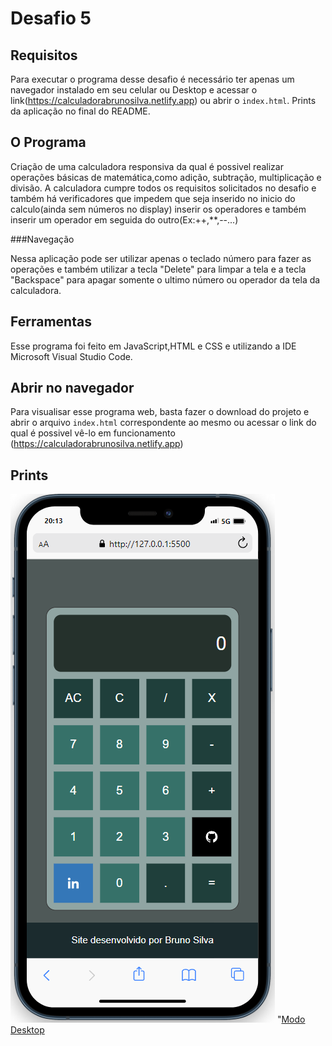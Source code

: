 # Desafio 5

## Requisitos

Para executar o programa desse desafio é necessário ter apenas um navegador instalado em seu celular ou Desktop e acessar o link(https://calculadorabrunosilva.netlify.app) ou abrir o `index.html`.
Prints da aplicação no final do README.

## O Programa

Criação de uma calculadora responsiva da qual é possivel realizar operações básicas de matemática,como adição, subtração, multiplicação e divisão.
A calculadora cumpre todos os requisitos solicitados no desafio e também há verificadores que impedem que seja inserido no inicio do calculo(ainda sem números no display) inserir os operadores e também inserir um operador em seguida do outro(Ex:++,**,--...)

###Navegação

Nessa aplicação pode ser utilizar apenas o teclado número para fazer as operações e também utilizar a tecla "Delete" para limpar a tela e a tecla "Backspace" para apagar somente o ultimo número ou operador da tela da calculadora.

## Ferramentas

Esse programa foi feito em JavaScript,HTML e CSS e utilizando a IDE Microsoft Visual Studio Code.

## Abrir no navegador

Para visualisar esse programa web, basta fazer o download do projeto e abrir o arquivo `index.html` correspondente ao mesmo ou acessar o link do qual é possivel vê-lo em funcionamento (https://calculadorabrunosilva.netlify.app)

## Prints
![Modo Mobile](https://github.com/BrunoRafaSilva/Desafio-Verttice/blob/main/desafio05/Prints/mobileMode.png?raw=true)
"[Modo Desktop](https://github.com/BrunoRafaSilva/Desafio-Verttice/blob/main/desafio05/Prints/desktopMode.png?raw=true)
